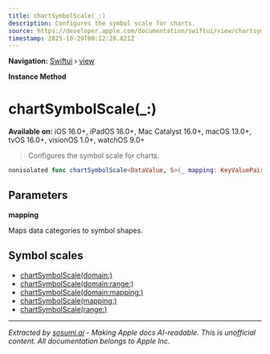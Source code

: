 ```yaml
---
title: chartSymbolScale(_:)
description: Configures the symbol scale for charts.
source: https://developer.apple.com/documentation/swiftui/view/chartsymbolscale(_:)
timestamp: 2025-10-29T00:12:28.821Z
---
```


**Navigation:** [Swiftui](/documentation/swiftui) › [view](/documentation/swiftui/view)

**Instance Method**

# chartSymbolScale(_:)

**Available on:** iOS 16.0+, iPadOS 16.0+, Mac Catalyst 16.0+, macOS 13.0+, tvOS 16.0+, visionOS 1.0+, watchOS 9.0+

> Configures the symbol scale for charts.

```swift
nonisolated func chartSymbolScale<DataValue, S>(_ mapping: KeyValuePairs<DataValue, S>) -> some View where DataValue : Plottable, S : ChartSymbolShape
```

## Parameters

**mapping**

Maps data categories to symbol shapes.



## Symbol scales

- [chartSymbolScale(domain:)](/documentation/swiftui/view/chartsymbolscale(domain:))
- [chartSymbolScale(domain:range:)](/documentation/swiftui/view/chartsymbolscale(domain:range:))
- [chartSymbolScale(domain:mapping:)](/documentation/swiftui/view/chartsymbolscale(domain:mapping:))
- [chartSymbolScale(mapping:)](/documentation/swiftui/view/chartsymbolscale(mapping:))
- [chartSymbolScale(range:)](/documentation/swiftui/view/chartsymbolscale(range:))

---

*Extracted by [sosumi.ai](https://sosumi.ai) - Making Apple docs AI-readable.*
*This is unofficial content. All documentation belongs to Apple Inc.*
